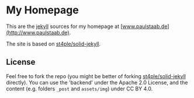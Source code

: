 My Homepage
===========

This are the [jekyll](http://jekyllrb.com) sources for my homepage at 
[www.paulstaab.de](http://www.paulstaab.de).

The site is based on [st4ple/solid-jekyll](https://github.com/st4ple/solid-jekyll).

License
-------
Feel free to fork the repo (you might be better of forking 
[st4ple/solid-jekyll](https://github.com/st4ple/solid-jekyll) directly). 
You can use the 'backend' under the Apache 2.0 License, and the content (e.g. folders `_post` and `assets/img`) under CC BY 4.0.
